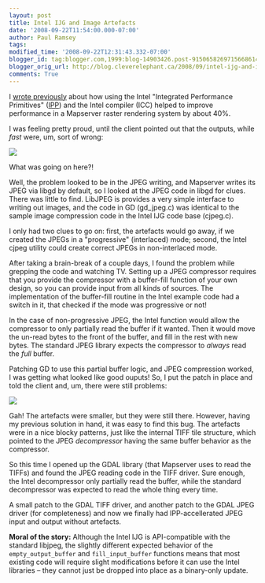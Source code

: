 ```yaml
---
layout: post
title: Intel IJG and Image Artefacts
date: '2008-09-22T11:54:00.000-07:00'
author: Paul Ramsey
tags: 
modified_time: '2008-09-22T12:31:43.332-07:00'
blogger_id: tag:blogger.com,1999:blog-14903426.post-9150658269715668614
blogger_orig_url: http://blog.cleverelephant.ca/2008/09/intel-ijg-and-image-artefacts.html
comments: True
---
```


I [wrote previously](/2008/08/optimize-optimize-optimize.html) about how using the Intel  "Integrated Performance Primitives" ([IPP](http://www.intel.com/cd/software/products/asmo-na/eng/302910.htm)) and the Intel compiler (ICC) helped to improve performance in a Mapserver raster rendering system by about 40%.

I was feeling pretty proud, until the client pointed out that the outputs, while *fast* were, um, sort of wrong:

[<img src="http://www.cleverelephant.ca/ipp_err_gd_sm.jpg">](http://www.cleverelephant.ca/ipp_err_gd.jpg)

What was going on here?!

Well, the problem looked to be in the JPEG writing, and Mapserver writes its JPEG via libgd by default, so I looked at the JPEG code in libgd for clues. There was little to find. LibJPEG is provides a very simple interface to writing out images, and the code in GD (gd_jpeg.c) was identical to the sample image compression code in the Intel IJG code base (cjpeg.c).

I only had two clues to go on: first, the artefacts would go away, if we created the JPEGs in a  "progressive" (interlaced) mode; second, the Intel cjpeg utility could create correct JPEGs in non-interlaced mode. 

After taking a brain-break of a couple days, I found the problem while grepping the code and watching TV. Setting up a JPEG compressor requires that you provide the compressor with a buffer-fill function of your own design, so you can provide input from all kinds of sources. The implementation of the buffer-fill routine in the Intel example code had a switch in it, that checked if the mode was progressive or not!

In the case of non-progressive JPEG, the Intel function would allow the compressor to only partially read the buffer if it wanted. Then it would move the un-read bytes to the front of the buffer, and fill in the rest with new bytes. The standard JPEG library expects the compressor to *always* read the *full* buffer.

Patching GD to use this partial buffer logic, and JPEG compression worked, I was getting what looked like good ouputs! So, I put the patch in place and told the client and, um, there were still problems:

[<img src="http://www.cleverelephant.ca/ipp_err_gdal_sm.jpg">](http://www.cleverelephant.ca/ipp_err_gdal.jpg)

Gah! The artefacts were smaller, but they were still there. However, having my previous solution in hand, it was easy to find this bug. The artefacts were in a nice blocky patterns, just like the internal TIFF tile structure, which pointed to the JPEG *decompressor* having the same buffer behavior as the compressor.

So this time I opened up the GDAL library (that Mapserver uses to read the TIFFs) and found the JPEG reading code in the TIFF driver. Sure enough, the Intel decompressor only partially read the buffer, while the standard decompressor was expected to read the whole thing every time.  

A small patch to the GDAL TIFF driver, and another patch to the GDAL JPEG driver (for completeness) and now we finally had IPP-accellerated JPEG input and output without artefacts.

**Moral of the story:** Although the Intel IJG is API-compatible with the standard libjpeg, the slightly different expected behavior of the `empty_output_buffer` and `fill_input_buffer` functions means that most existing code will require slight modifications before it can use the Intel libraries &ndash; they cannot just be dropped into place as a binary-only update.


